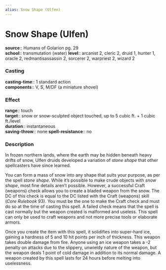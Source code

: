 ```yaml
---
alias: Snow Shape (Ulfen)
---
```


# Snow Shape (Ulfen) 

**source**:: Humans of Golarion pg. 29  
**school**:: transmutation (water)
**level**:: arcanist 2, cleric 2, druid 1, hunter 1, oracle 2, redmantisassassin 2, sorcerer 2, warpriest 2, wizard 2

### Casting 

**casting-time**:: 1 standard action  
**components**:: V, S, M/DF (a miniature shovel)

### Effect 

**range**:: touch  
**target**:: snow or snow-sculpted object touched, up to 5 cubic ft. + 1 cubic ft./level  
**duration**:: instantaneous  
**saving-throw**:: none
**spell-resistance**:: no

### Description 

In frozen northern lands, where the earth may be hidden beneath heavy drifts of snow, Ulfen druids developed a variation of *stone shape* that other spellcasters have since learned.  
  
You can form a mass of snow into any shape that suits your purpose, as per the spell *stone shape*. While it’s possible to make crude objects with *snow shape*, most fine details aren’t possible. However, a successful Craft (weapons) check allows you to create a bladed weapon from the snow. The DC of this check is equal to the DC listed with the Craft (weapons) skill (*Core Rulebook* 93). You must be the one to make the Craft check and must do so at the time of casting this spell. A failed check means that the spell is cast normally but the weapon created is malformed and useless. This spell can only be used to craft weapons and not more precise tools or elaborate armors.  
  
Once you create the item with this spell, it solidifies into super-hard ice, gaining a hardness of 5 and 10 hit points per inch of thickness. This weapon takes double damage from fire. Anyone using an ice weapon takes a -2 penalty on attacks due to the slippery, unwieldy nature of the weapon, but the weapon deals 1 point of cold damage in addition to its normal damage. A weapon created by this spell lasts for 24 hours before melting into uselessness.
